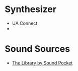 # Synthesizer
- UA Connect
- 

# Sound Sources
- [The Library by Sound Pocket](https://www.thelibrarybysoundpocket.org.hk/)